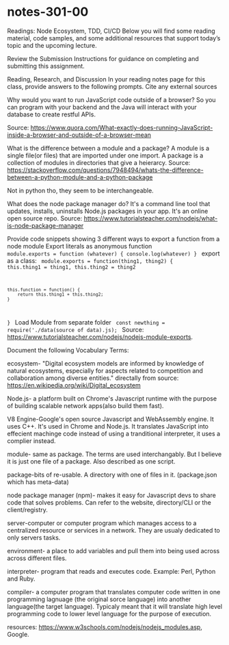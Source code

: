 # notes-301-00

Readings: Node Ecosystem, TDD, CI/CD
Below you will find some reading material, code samples, and some additional resources that support today’s topic and the upcoming lecture.

Review the Submission Instructions for guidance on completing and submitting this assignment.

Reading, Research, and Discussion
In your reading notes page for this class, provide answers to the following prompts. Cite any external sources

Why would you want to run JavaScript code outside of a browser? So you can program with your backend and the Java will interact with your database to create restful APIs. 

Source: https://www.quora.com/What-exactly-does-running-JavaScript-inside-a-browser-and-outside-of-a-browser-mean

What is the difference between a module and a package?
A module is a single file(or files) that are imported under one import. A package is a collection of modules in directories that give a heierarcy. 
Source: https://stackoverflow.com/questions/7948494/whats-the-difference-between-a-python-module-and-a-python-package

Not in python tho, they seem to be interchangeable. 

What does the node package manager do?
It's a command line tool that updates, installs, uninstalls Node.js packages in your app. It's an online open source repo. 
Source: https://www.tutorialsteacher.com/nodejs/what-is-node-package-manager

Provide code snippets showing 3 different ways to export a function from a node module
Export literals as anonymous function 
<code>
module.exports = function (whatever) {
    console.log(whatever)
}
</code>
export  as a class:
<code>
module.exports = function(thing1, thing2) {
    this.thing1 = thing1,
    this.thing2 = thing2

    this.function = function() {
        return this.thing1 + this.thing2;
    }
}
</code>
Load Module from separate folder
<code>
const newthing = require('./data(source of data).js);
</code>
Source: https://www.tutorialsteacher.com/nodejs/nodejs-module-exports.

Document the following Vocabulary Terms:

ecosystem- "Digital ecosystem models are informed by knowledge of natural ecosystems, especially for aspects related to competition and collaboration among diverse entities." directally from source: https://en.wikipedia.org/wiki/Digital_ecosystem

Node.js- a platform built on Chrome's Javascript runtime with the purpose of building scalable network apps(also build them fast).

V8 Engine-Google's open source Javascript and WebAssembly engine. It uses C++. It's used in Chrome and Node.js. It translates JavaScript into effecient machinge code instead of using a tranditional interpreter, it uses a complier instead.

module- same as package. The terms are used interchangably. But I believe it is just one file of a package. Also described as one script. 

package-bits of re-usable. A directory with one of files in it. (package.json which has meta-data)

node package manager (npm)- makes it easy for Javascript devs to share code that solves problems. Can refer to the website, directory/CLI or the client/registry.

server-computer or computer program which manages access to a centralized resource or services in a network. They are usualy dedicated to only servers tasks.

environment- a place to add variables and pull them into being used across across different files. 

interpreter- program that reads and executes code. Example: Perl, Python and Ruby.

compiler- a computer program that translates computer code written in one programming lagnuage (the original sorce language) into another language(the target language). Typicaly meant that it will translate high level programming code to lower level language for the purpose of execution. 

resources: https://www.w3schools.com/nodejs/nodejs_modules.asp, Google.